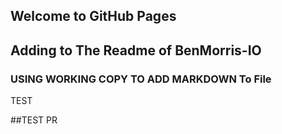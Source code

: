 ## Welcome to GitHub Pages
## Adding to The Readme of BenMorris-IO

### USING WORKING COPY TO ADD MARKDOWN  To File

TEST

##TEST PR